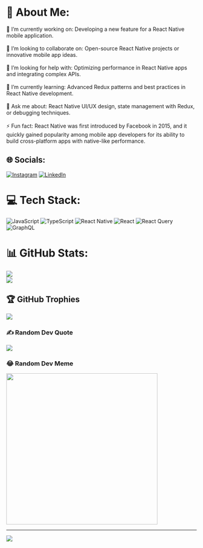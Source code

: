 # 💫 About Me:
🔭 I’m currently working on: Developing a new feature for a React Native mobile application.<br><br>👯 I’m looking to collaborate on: Open-source React Native projects or innovative mobile app ideas.<br><br>🤝 I’m looking for help with: Optimizing performance in React Native apps and integrating complex APIs.<br><br>🌱 I’m currently learning: Advanced Redux patterns and best practices in React Native development.<br><br>💬 Ask me about: React Native UI/UX design, state management with Redux, or debugging techniques.<br><br>⚡ Fun fact: React Native was first introduced by Facebook in 2015, and it quickly gained popularity among mobile app developers for its ability to build cross-platform apps with native-like performance.


## 🌐 Socials:
[![Instagram](https://img.shields.io/badge/Instagram-%23E4405F.svg?logo=Instagram&logoColor=white)](https://instagram.com/hdubey27) [![LinkedIn](https://img.shields.io/badge/LinkedIn-%230077B5.svg?logo=linkedin&logoColor=white)](https://linkedin.com/in/https://linkedin.com/in/harshal-dubey-927b66205/) 

# 💻 Tech Stack:
![JavaScript](https://img.shields.io/badge/javascript-%23323330.svg?style=for-the-badge&logo=javascript&logoColor=%23F7DF1E) ![TypeScript](https://img.shields.io/badge/typescript-%23007ACC.svg?style=for-the-badge&logo=typescript&logoColor=white) ![React Native](https://img.shields.io/badge/react_native-%2320232a.svg?style=for-the-badge&logo=react&logoColor=%2361DAFB) ![React](https://img.shields.io/badge/react-%2320232a.svg?style=for-the-badge&logo=react&logoColor=%2361DAFB) ![React Query](https://img.shields.io/badge/-React%20Query-FF4154?style=for-the-badge&logo=react%20query&logoColor=white) ![GraphQL](https://img.shields.io/badge/-GraphQL-E10098?style=for-the-badge&logo=graphql&logoColor=white)
# 📊 GitHub Stats:
![](https://github-readme-streak-stats.herokuapp.com/?user=codebyharry&theme=dark&hide_border=false)<br/>
![](https://github-readme-stats.vercel.app/api/top-langs/?username=codebyharry&theme=dark&hide_border=false&include_all_commits=false&count_private=true&layout=compact)

## 🏆 GitHub Trophies
![](https://github-profile-trophy.vercel.app/?username=codebyharry&theme=radical&no-frame=false&no-bg=true&margin-w=4)

### ✍️ Random Dev Quote
![](https://quotes-github-readme.vercel.app/api?type=horizontal&theme=radical)

### 😂 Random Dev Meme
<img src='https://randommeme-five.vercel.app/' style="height: 400px;"/>

---
[![](https://visitcount.itsvg.in/api?id=codebyharry&icon=0&color=0)](https://visitcount.itsvg.in)

<!-- Proudly created with GPRM ( https://gprm.itsvg.in ) -->
